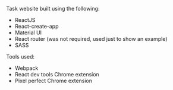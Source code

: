 Task website built using the following:

- ReactJS
- React-create-app
- Material UI
- React router (was not required, used just to show an example)
- SASS

Tools used:
- Webpack
- React dev tools Chrome extension
- Pixel perfect Chrome extension